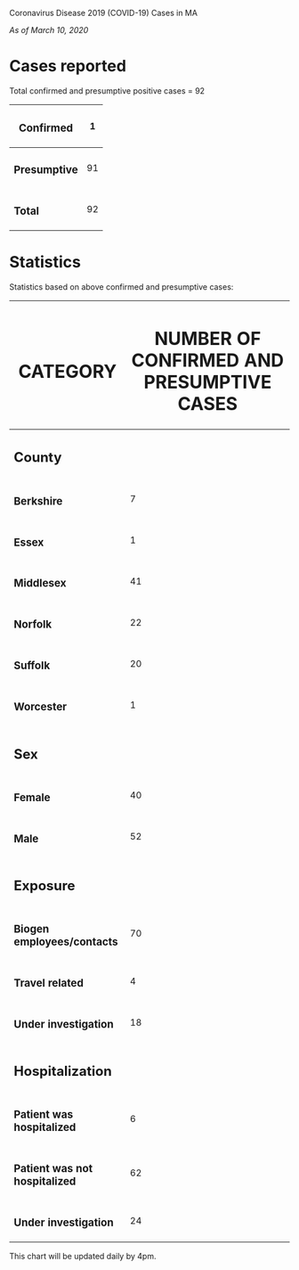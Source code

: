 Coronavirus Disease 2019 (COVID-19) Cases in MA

*As of March 10, 2020*

# Cases reported

Total confirmed and presumptive positive cases = 92

<table>
<thead>
<tr class="header">
<th><h3 id="confirmed"><strong>Confirmed</strong></h3></th>
<th>1</th>
</tr>
</thead>
<tbody>
<tr class="odd">
<td><h3 id="presumptive"><strong>Presumptive</strong></h3></td>
<td>91</td>
</tr>
<tr class="even">
<td><h3 id="total"><strong>Total</strong></h3></td>
<td>92</td>
</tr>
</tbody>
</table>

# Statistics

Statistics based on above confirmed and presumptive cases:

<table>
<thead>
<tr class="header">
<th><h1 id="category">CATEGORY</h1></th>
<th><h1 id="number-of-confirmed-and-presumptive-cases">NUMBER OF CONFIRMED AND PRESUMPTIVE CASES</h1></th>
</tr>
</thead>
<tbody>
<tr class="odd">
<td><h2 id="county"><strong>County</strong></h2></td>
<td></td>
</tr>
<tr class="even">
<td><h3 id="berkshire">Berkshire</h3></td>
<td>7</td>
</tr>
<tr class="odd">
<td><h3 id="essex">Essex</h3></td>
<td>1</td>
</tr>
<tr class="even">
<td><h3 id="middlesex">Middlesex</h3></td>
<td>41</td>
</tr>
<tr class="odd">
<td><h3 id="norfolk">Norfolk</h3></td>
<td>22</td>
</tr>
<tr class="even">
<td><h3 id="suffolk">Suffolk</h3></td>
<td>20</td>
</tr>
<tr class="odd">
<td><h3 id="worcester">Worcester</h3></td>
<td>1</td>
</tr>
<tr class="even">
<td><h2 id="sex">Sex</h2></td>
<td></td>
</tr>
<tr class="odd">
<td><h3 id="female">Female</h3></td>
<td>40</td>
</tr>
<tr class="even">
<td><h3 id="male">Male</h3></td>
<td>52</td>
</tr>
<tr class="odd">
<td><h2 id="exposure">Exposure</h2></td>
<td></td>
</tr>
<tr class="even">
<td><h3 id="biogen-employeescontacts">Biogen employees/contacts</h3></td>
<td>70</td>
</tr>
<tr class="odd">
<td><h3 id="travel-related">Travel related </h3></td>
<td>4</td>
</tr>
<tr class="even">
<td><h3 id="under-investigation">Under investigation</h3></td>
<td>18</td>
</tr>
<tr class="odd">
<td><h2 id="hospitalization">Hospitalization </h2></td>
<td></td>
</tr>
<tr class="even">
<td><h3 id="patient-was-hospitalized">Patient was hospitalized</h3></td>
<td>6</td>
</tr>
<tr class="odd">
<td><h3 id="patient-was-not-hospitalized">Patient was not hospitalized</h3></td>
<td>62</td>
</tr>
<tr class="even">
<td><h3 id="under-investigation-1">Under investigation</h3></td>
<td>24</td>
</tr>
</tbody>
</table>

This chart will be updated daily by 4pm.
